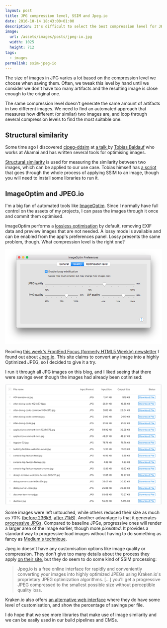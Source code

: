```yaml
---
layout: post
title: JPG compression level, SSIM and Jpeg.io
date: 2016-10-14 18:43:00+01:00
description: It's difficult to select the best compression level for JPG images. SSIM helps measuring image similarity, and tools like Jpeg.io makes it easier.
image:
  url: /assets/images/posts/jpeg-io.jpg
  width: 1025
  height: 712
tags:
  - images
permalink: ssim-jpeg-io
---
```


The size of images in JPG varies a lot based on the compression level we choose when saving them. Often, we tweak this level by hand until we consider we don't have too many artifacts and the resulting image is close enough to the original one.

The same compression level doesn't generate the same amount of artifacts in two different images. We need to find an automated approach that measures how different (or similar) two images are, and loop through several compression levels to find the most suitable one.
<!-- more -->
## Structural similarity

Some time ago I discovered [cjpeg-ddsim](https://github.com/technopagan/cjpeg-dssim) at [a talk ](/internetdagarna-2015/#High-Performance-Images-by-Tobias-Baldauf) by [Tobias Baldauf](http://tobias.is/about/) who works at Akamai and has written several tools for optimising images.

[Structural similarity](https://en.wikipedia.org/wiki/Structural_similarity) is used for measuring the similarity between two images, which can be applied to our use case. Tobias himself has [a script](https://github.com/technopagan/adept-jpg-compressor) that goes through the whole process of applying SSIM to an image, though you will need to install some libraries to run it.

## ImageOptim and JPEG.io

I'm a big fan of automated tools like [ImageOptim](https://imageoptim.com). Since I normally have full control on the assets of my projects, I can pass the images through it once and commit them optimised.

ImageOptim performs a [lossless optimisation](/image-optimization-lossy-lossless-techniques) by default, removing EXIF data and preview images that are not needed. A lossy mode is available and can be enabled from the app's preferences panel. Lossy presents the same problem, though. What compression level is the right one?

![Imageoptim's Preferences](/assets/images/posts/imageoptim-lossy.png)

Reading [this week's FrontEnd Focus (formerly HTML5 Weekly) newsletter](http://frontendfocus.co/issues/261) I found out about [Jpeg.io](https://www.jpeg.io). This site claims to convert any image into a highly Optimized JPEG, so I decided to give it a try.

I run it through all JPG images on this blog, and I liked seeing that there were savings even though the images had already been optimised:

![Jpeg.io results for some of the images of this blog](/assets/images/posts/jpeg-io-results.png)

Some images were left untouched, while others reduced their size as much as 70% ([before  236kB](/assets/images/posts/spotify-hack-week-2014-presentation-before.jpg), [after 71kB](/assets/images/posts/spotify-hack-week-2014-presentation.jpg)). Another advantage is that it generates [progressive JPGs](http://blog.patrickmeenan.com/2013/06/progressive-jpegs-ftw.html). Compared to baseline JPGs, progressive ones will render a larger area of the image earlier, though more _pixelated_. It provides a standard way to progressive load images without having to do something as fancy as [Medium's technique](/medium-image-progressive-loading-placeholder/).

Jpeg.io doesn't have any customisation options like image quality or compression. They don't give too many details about the process they apply [on their site](https://www.jpeg.io/about), but they do seem to do some kind of SSIM processing:

> Jpeg.io is a free online interface for rapidly and conveniently converting your images into highly optimized JPEGs using Kraken.io's proprietary JPEG optimization algorithms. [...] you'll get a progressive JPEG compressed to the smallest possible size without perceptible quality loss.

Kraken.io also offers [an alternative web interface](https://kraken.io/web-interface) where they do have some level of customisation, and show the percentage of savings per file.

I do hope that we see more libraries that make use of image similarity and we can be easily used in our build pipelines and CMSs.
